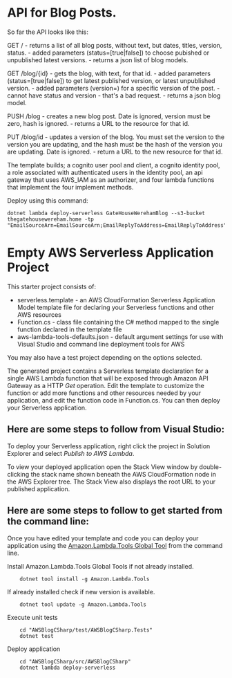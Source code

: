 # API for Blog Posts.

So far the API looks like this:

GET <root>/ 
        - returns a list of all blog posts, without text, but dates, titles, version, status.
        - added parameters (status=[true|false]) to choose pubished or unpublished latest versions.
        - returns a json list of blog models.

GET <root>/blog/{id}
        - gets the blog, with text, for that id.
        - added parameters (status=[true|false]) to get latest published version, or latest unpublished version.
        - added parameters (version=<int>) for a specific version of the post.
        - cannot have status and version - that's a bad request.
        - returns a json blog model.

PUSH <root>/blog
        - creates a new blog post.  Date is ignored, version must be zero, hash is ignored.
        - returns a URL to the resource for that id.

PUT <root>/blog/id
        - updates a version of the blog.  You must set the version to the version you are updating, and the
          hash must be the hash of the version you are updating.  Date is ignored.
        - return a URL to the new resource for that id.

The template builds; a cognito user pool and client, a cognito identity pool, a role associated with authenticated users
in the identity pool, an api gateway that uses AWS_IAM as an authorizer, and four lambda functions that implement the four
implement methods.

Deploy using this command:

    dotnet lambda deploy-serverless GateHouseWerehamBlog --s3-bucket thegatehousewereham.home -tp "EmailSourceArn=EmailSourceArn;EmailReplyToAddress=EmailReplyToAddress"

# Empty AWS Serverless Application Project

This starter project consists of:
* serverless.template - an AWS CloudFormation Serverless Application Model template file for declaring your Serverless functions and other AWS resources
* Function.cs - class file containing the C# method mapped to the single function declared in the template file
* aws-lambda-tools-defaults.json - default argument settings for use with Visual Studio and command line deployment tools for AWS

You may also have a test project depending on the options selected.

The generated project contains a Serverless template declaration for a single AWS Lambda function that will be exposed through Amazon API Gateway as a HTTP *Get* operation. Edit the template to customize the function or add more functions and other resources needed by your application, and edit the function code in Function.cs. You can then deploy your Serverless application.

## Here are some steps to follow from Visual Studio:

To deploy your Serverless application, right click the project in Solution Explorer and select *Publish to AWS Lambda*.

To view your deployed application open the Stack View window by double-clicking the stack name shown beneath the AWS CloudFormation node in the AWS Explorer tree. The Stack View also displays the root URL to your published application.

## Here are some steps to follow to get started from the command line:

Once you have edited your template and code you can deploy your application using the [Amazon.Lambda.Tools Global Tool](https://github.com/aws/aws-extensions-for-dotnet-cli#aws-lambda-amazonlambdatools) from the command line.

Install Amazon.Lambda.Tools Global Tools if not already installed.
```
    dotnet tool install -g Amazon.Lambda.Tools
```

If already installed check if new version is available.
```
    dotnet tool update -g Amazon.Lambda.Tools
```

Execute unit tests
```
    cd "AWSBlogCSharp/test/AWSBlogCSharp.Tests"
    dotnet test
```

Deploy application
```
    cd "AWSBlogCSharp/src/AWSBlogCSharp"
    dotnet lambda deploy-serverless
```
